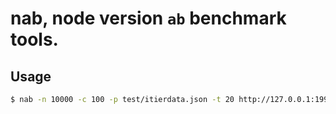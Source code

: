 # nab, node version `ab` benchmark tools.

## Usage

```bash
$ nab -n 10000 -c 100 -p test/itierdata.json -t 20 http://127.0.0.1:1999/sql
```
